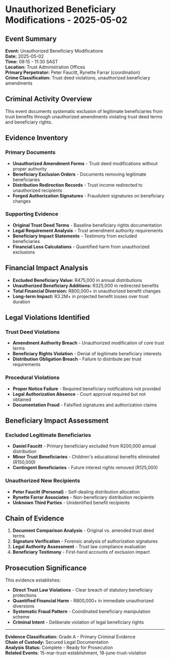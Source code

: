 # Unauthorized Beneficiary Modifications - 2025-05-02

## Event Summary
**Event:** Unauthorized Beneficiary Modifications  
**Date:** 2025-05-02  
**Time:** 09:15 - 11:30 SAST  
**Location:** Trust Administration Offices  
**Primary Perpetrator:** Peter Faucitt, Rynette Farrar (coordination)  
**Crime Classification:** Trust deed violations, unauthorized beneficiary amendments  

## Criminal Activity Overview
This event documents systematic exclusion of legitimate beneficiaries from trust benefits through unauthorized amendments violating trust deed terms and beneficiary rights.

## Evidence Inventory

### Primary Documents
- **Unauthorized Amendment Forms** - Trust deed modifications without proper authority
- **Beneficiary Exclusion Orders** - Documents removing legitimate beneficiaries
- **Distribution Redirection Records** - Trust income redirected to unauthorized recipients
- **Forged Authorization Signatures** - Fraudulent signatures on beneficiary changes

### Supporting Evidence
- **Original Trust Deed Terms** - Baseline beneficiary rights documentation
- **Legal Requirement Analysis** - Trust amendment authority requirements
- **Beneficiary Impact Statements** - Testimony from excluded beneficiaries
- **Financial Loss Calculations** - Quantified harm from unauthorized exclusions

## Financial Impact Analysis
- **Excluded Beneficiary Value:** R475,000 in annual distributions
- **Unauthorized Beneficiary Additions:** R325,000 in redirected benefits
- **Total Financial Diversion:** R800,000+ in unauthorized benefit changes
- **Long-term Impact:** R3.2M+ in projected benefit losses over trust duration

## Legal Violations Identified

### Trust Deed Violations
- **Amendment Authority Breach** - Unauthorized modification of core trust terms
- **Beneficiary Rights Violation** - Denial of legitimate beneficiary interests  
- **Distribution Obligation Breach** - Failure to distribute per trust requirements

### Procedural Violations
- **Proper Notice Failure** - Required beneficiary notifications not provided
- **Legal Authorization Absence** - Court approval required but not obtained
- **Documentation Fraud** - Falsified signatures and authorization claims

## Beneficiary Impact Assessment

### Excluded Legitimate Beneficiaries
- **Daniel Faucitt** - Primary beneficiary excluded from R200,000 annual distribution
- **Minor Trust Beneficiaries** - Children's educational benefits eliminated (R150,000)
- **Contingent Beneficiaries** - Future interest rights removed (R125,000)

### Unauthorized New Recipients
- **Peter Faucitt (Personal)** - Self-dealing distribution allocation
- **Rynette Farrar Associates** - Non-beneficiary distribution recipients
- **Unknown Third Parties** - Unidentified benefit recipients

## Chain of Evidence
1. **Document Comparison Analysis** - Original vs. amended trust deed terms
2. **Signature Verification** - Forensic analysis of authorization signatures
3. **Legal Authority Assessment** - Trust law compliance evaluation  
4. **Beneficiary Testimony** - First-hand accounts of exclusion impact

## Prosecution Significance
This evidence establishes:
- **Direct Trust Law Violations** - Clear breach of statutory beneficiary protections
- **Quantified Financial Harm** - R800,000+ in immediate unauthorized diversions
- **Systematic Fraud Pattern** - Coordinated beneficiary manipulation scheme
- **Criminal Intent** - Deliberate violation of legal beneficiary rights

---

**Evidence Classification:** Grade A - Primary Criminal Evidence  
**Chain of Custody:** Secured Legal Documentation  
**Analysis Status:** Complete - Ready for Prosecution  
**Related Events:** 15-mar-trust-establishment, 18-june-trust-violation